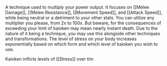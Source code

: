 A technique used to multiply your power output. It focuses on [[Melee Damage]], [[Melee Resistance]], [[Movement Speed]], and [[Attack Speed]], while being neutral or a detriment to your other stats. 
You can utilize any multiplier you please, from 2x to 100x. But beware, for the consequences of exceeding your limit of kaioken may mean nearly instant death. Due to the nature of it being a technique, you may use this alongside other techniques and transformations. The level of stress on your body increases exponentially based on which form and which level of kaioken you wish to use. 

Kaioken inflicts levels of [[Stress]] over tim
